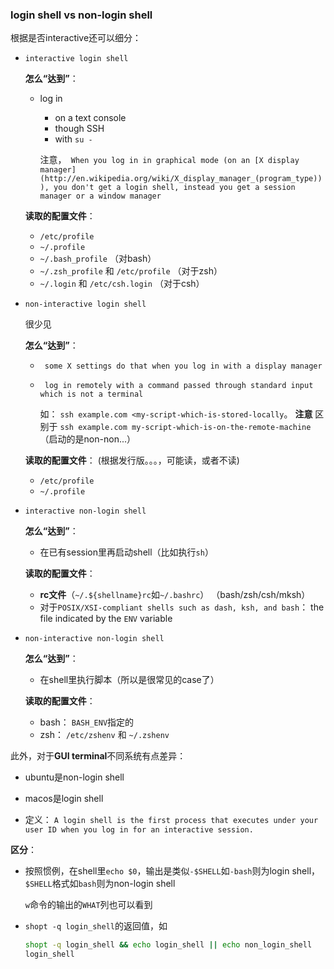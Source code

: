 



### login shell vs non-login shell

根据是否interactive还可以细分：

* `interactive login shell`

  **怎么“达到”**：

  * log in 

    * on a text console
    * though SSH
    * with `su -`

    注意，` When you log in in graphical mode (on an [X display manager](http://en.wikipedia.org/wiki/X_display_manager_(program_type))), you don't get a login shell, instead you get a session manager or a window manager`

  **读取的配置文件**：

  * `/etc/profile`
  * `~/.profile`
  * `~/.bash_profile` （对bash）
  * `~/.zsh_profile` 和 `/etc/profile` （对于zsh）
  * `~/.login` 和 `/etc/csh.login`  （对于csh）

* `non-interactive login shell`

  很少见

  **怎么“达到”**：

  * ` some X settings do that when you log in with a display manager`

  * ` log in remotely with a command passed through standard input which is not a terminal`

    如： `ssh example.com <my-script-which-is-stored-locally`。 **注意** 区别于 `ssh example.com my-script-which-is-on-the-remote-machine` （启动的是non-non...）

  **读取的配置文件**： (根据发行版。。。，可能读，或者不读)

  * `/etc/profile`
  * `~/.profile`

* `interactive non-login shell`

  **怎么“达到”**：

  * 在已有session里再启动shell（比如执行`sh`）

  **读取的配置文件**：

  * **rc文件**（`~/.${shellname}rc`如`~/.bashrc`） （bash/zsh/csh/mksh）
  * 对于`POSIX/XSI-compliant shells such as dash, ksh, and bash`：  the file indicated by the `ENV` variable

* `non-interactive non-login shell`

  **怎么“达到”**：

  * 在shell里执行脚本（所以是很常见的case了）

  **读取的配置文件**：

  * bash： `BASH_ENV`指定的
  * zsh： `/etc/zshenv` 和 `~/.zshenv`



此外，对于**GUI terminal**不同系统有点差异：

* ubuntu是non-login shell

* macos是login shell

  





* 定义： `A login shell is the first process that executes under your user ID when you log in for an interactive session. `







**区分**：

* 按照惯例，在shell里`echo $0`，输出是类似`-$SHELL`如`-bash`则为login shell，`$SHELL`格式如`bash`则为non-login shell

  `w`命令的输出的`WHAT`列也可以看到

* `shopt -q login_shell`的返回值，如 

  ```sh
  shopt -q login_shell && echo login_shell || echo non_login_shell
  login_shell
  ```

  

